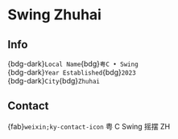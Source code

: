 # Swing Zhuhai

## Info

{bdg-dark}`Local Name`{bdg}`粤C • Swing`  
{bdg-dark}`Year Established`{bdg}`2023`  
{bdg-dark}`City`{bdg}`Zhuhai`  

## Contact

{fab}`weixin;ky-contact-icon` 粤 C Swing 摇摆 ZH  
